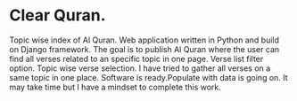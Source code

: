 # Clear Quran.
Topic wise index of Al Quran.
Web application written in Python and build on Django framework. The goal is to publish Al Quran where the user can find all verses related to an specific topic in one page. Verse list filter option. Topic wise verse selection. 
I have tried to gather all verses on a same topic in one place.
Software is ready.Populate with data is going on.
It may take time but I have a mindset to complete this work.
